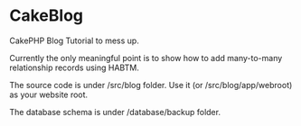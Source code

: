 CakeBlog
========

CakePHP Blog Tutorial to mess up.

Currently the only meaningful point is to show how to add many-to-many relationship records using HABTM.


The source code is under /src/blog folder.  Use it (or /src/blog/app/webroot) as your website root.

The database schema is under /database/backup folder.
